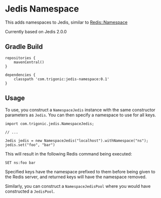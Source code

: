 # Jedis Namespace

This adds namespaces to Jedis, similar to
[Redis::Namespace](https://github.com/defunkt/redis-namespace)

Currently based on Jedis 2.0.0

## Gradle Build

    repositories {
        mavenCentral()
    }

    dependencies {
        classpath 'com.trigonic:jedis-namespace:0.1'
    }


## Usage

To use, you construct a `NamespaceJedis` instance with the same constructor
parameters as `Jedis`.  You can then specify a namespace to use for all keys.

    import com.trigonic.jedis.NamespaceJedis;

    // ...

    Jedis jedis = new NamespaceJedis("localhost").withNamespace("ns");
    jedis.set("foo", "bar")

This will result in the following Redis command being executed:

    SET ns:foo bar

Specified keys have the namespace prefixed to them before being given to
the Redis server, and returned keys will have the namespace removed.

Similarly, you can construct a `NamespaceJedisPool` where you would have
constructed a `JedisPool`.

